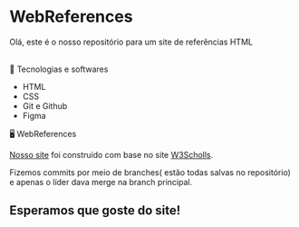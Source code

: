 # WebReferences
<p>Olá, este é o nosso repositório para um site de referências HTML</p>
<br>
🤖 Tecnologias e softwares
<uL>
  <li>HTML</li>
  <li>CSS</li>
  <li>Git e Github</li>
  <li>Figma</li>
</ul>
🖥️ WebReferences
<p><a href="https://guoliveira0.github.io/WebReferences/">Nosso site</a> foi construído com  base no site <a href="https://www.w3schools.com/">W3Scholls</a>.
<p> Fizemos commits por meio de branches( estão todas salvas no repositório) e apenas o líder dava merge na branch principal.</p>
<h2>Esperamos que goste do site!</h2>  
  
